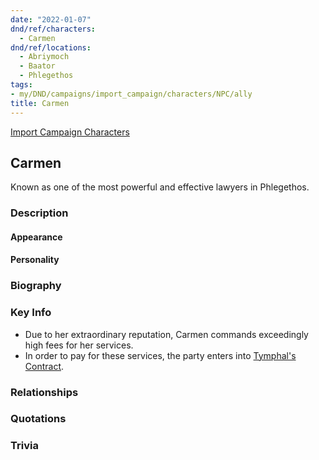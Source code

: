 ```yaml
---
date: "2022-01-07"
dnd/ref/characters:
  - Carmen
dnd/ref/locations:
  - Abriymoch
  - Baator
  - Phlegethos
tags:
- my/DND/campaigns/import_campaign/characters/NPC/ally
title: Carmen
---
```


[Import Campaign Characters](/dnd/characters/)

## Carmen

Known as one of the most powerful and effective lawyers in Phlegethos.

### Description

#### Appearance

#### Personality

### Biography

### Key Info

- Due to her extraordinary reputation, Carmen commands exceedingly high fees for her services.
- In order to pay for these services, the party enters into [Tymphal's Contract](/dnd/notes/tymphals-contract).

### Relationships

### Quotations

### Trivia
